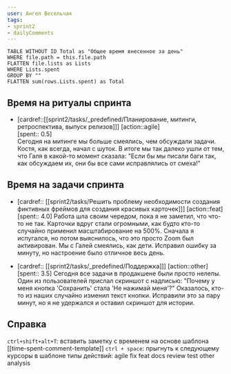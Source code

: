 ```yaml
---
user: Ангел Весельчак
tags:
- sprint2
- dailyComments
---
```




```dataview 
TABLE WITHOUT ID Total as "Общее время внесенное за день"
WHERE file.path = this.file.path 
FLATTEN file.lists as Lists
WHERE Lists.spent
GROUP BY ""
FLATTEN sum(rows.Lists.spent) as Total
```
## Время на ритуалы спринта

* [cardref::[[sprint2/tasks/_predefined/Планирование, митинги, ретроспектива, выпуск релизов]]]
  [action::agile]  
  [spent:: 0.5]  
  Сегодня на митинге мы больше смеялись, чем обсуждали задачи. Костя, как всегда, начал с шуток. В итоге мы так далеко ушли от тем, что Галя в какой-то момент сказала: "Если бы мы писали баги так, как обсуждаем их, они бы все сами исправлялись от смеха!" 

## Время на задачи спринта

* [cardref:: [[sprint2/tasks/Решить проблему необходимости создания фиктивных фреймов для создания красивых карточек]]]
  [action::feat]
  [spent:: 4.0]
  Работа шла своим чередом, пока я не заметил, что что-то не так. Карточки вдруг стали огромными, как будто кто-то случайно применил масштабирование на 500%. Сначала я испугался, но потом выяснилось, что это просто Zoom был активирован. Мы с Галей смеялись, как дети. Исправил ошибку за минуту, но настроение было отличное весь день.

* [cardref:: [[sprint2/tasks/_predefined/Поддержка]]]
  [action::other]
  [spent:: 3.5]
  Сегодня все задачи в продакшене были просто нелепы. Один из пользователей прислал скриншот с надписью: "Почему у меня кнопка 'Сохранить' стала 'Не нажимай меня'?" Оказалось, кто-то из наших случайно изменил текст кнопки. Исправили это за пару минут, но я не удержался и оставил скриншот для истории.



## Справка

`ctrl+shift+alt+T`:
	вставить заметку с временем на основе шаблона [[time-spent-comment-template]] 
`ctrl + space`:
	прыгнуть к следующему курсоры в шаблоне
типы действий:
	agile
	fix
	feat
	docs
	review
	test
	other
	analysis


